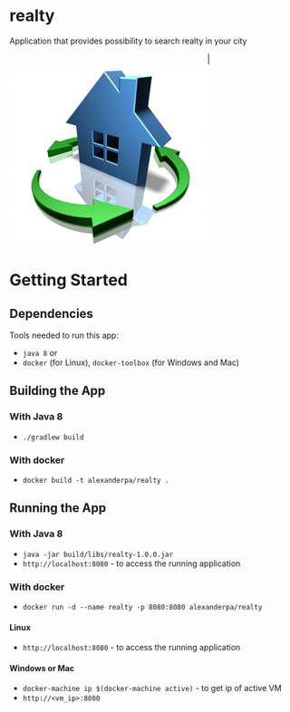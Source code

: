 # realty

Application that provides possibility to search realty in your city

![realty](realty.jpg)

# Getting Started
## Dependencies
Tools needed to run this app: 

* `java 8` 
or 
* `docker` (for Linux), `docker-toolbox` (for Windows and Mac)

## Building the App
### With Java 8
* `./gradlew build`

### With docker
* `docker build -t alexanderpa/realty .`

## Running the App
### With Java 8
* `java -jar build/libs/realty-1.0.0.jar`
* `http://localhost:8080` - to access the running application

### With docker
* `docker run -d --name realty -p 8080:8080 alexanderpa/realty`
#### Linux
* `http://localhost:8080` - to access the running application
#### Windows or Mac
* `docker-machine ip $(docker-machine active)` - to get ip of active VM
* `http://<vm_ip>:8080`
